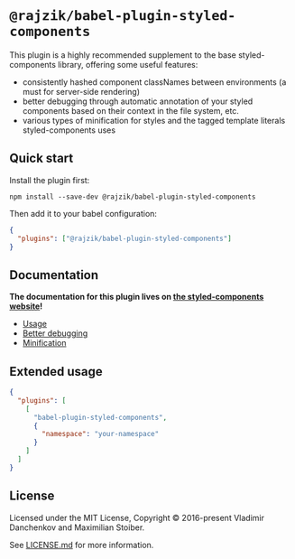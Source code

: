 # `@rajzik/babel-plugin-styled-components`

This plugin is a highly recommended supplement to the base styled-components library, offering some
useful features:

- consistently hashed component classNames between environments (a must for server-side rendering)
- better debugging through automatic annotation of your styled components based on their context in
  the file system, etc.
- various types of minification for styles and the tagged template literals styled-components uses

## Quick start

Install the plugin first:

```
npm install --save-dev @rajzik/babel-plugin-styled-components
```

Then add it to your babel configuration:

```JSON
{
  "plugins": ["@rajzik/babel-plugin-styled-components"]
}
```

## Documentation

**The documentation for this plugin lives on
[the styled-components website](https://www.styled-components.com/docs/tooling#babel-plugin)!**

- [Usage](https://www.styled-components.com/docs/tooling#usage)
- [Better debugging](https://www.styled-components.com/docs/tooling#better-debugging)
- [Minification](https://www.styled-components.com/docs/tooling#minification)

## Extended usage

```json
{
  "plugins": [
    [
      "babel-plugin-styled-components",
      {
        "namespace": "your-namespace"
      }
    ]
  ]
}
```

## License

Licensed under the MIT License, Copyright © 2016-present Vladimir Danchenkov and Maximilian Stoiber.

See [LICENSE.md](./LICENSE.md) for more information.
